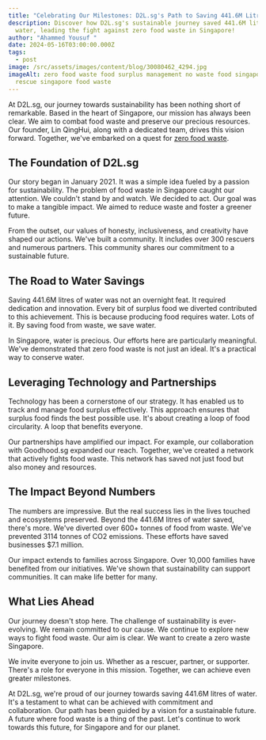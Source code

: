 ```yaml
---
title: "Celebrating Our Milestones: D2L.sg's Path to Saving 441.6M Litres of Water"
description: Discover how D2L.sg's sustainable journey saved 441.6M litres of
  water, leading the fight against zero food waste in Singapore!
author: "Ahammed Yousuf "
date: 2024-05-16T03:00:00.000Z
tags:
  - post
image: /src/assets/images/content/blog/30080462_4294.jpg
imageAlt: zero food waste food surplus management no waste food singapore food
  rescue singapore food waste
---
```


At D2L.sg, our journey towards sustainability has been nothing short of remarkable. Based in the heart of Singapore, our mission has always been clear. We aim to combat food waste and preserve our precious resources. Our founder, Lin QingHui, along with a dedicated team, drives this vision forward. Together, we've embarked on a quest for [zero food waste](https://d2l.sg/).

## The Foundation of D2L.sg

Our story began in January 2021. It was a simple idea fueled by a passion for sustainability. The problem of food waste in Singapore caught our attention. We couldn't stand by and watch. We decided to act. Our goal was to make a tangible impact. We aimed to reduce waste and foster a greener future.

From the outset, our values of honesty, inclusiveness, and creativity have shaped our actions. We've built a community. It includes over 300 rescuers and numerous partners. This community shares our commitment to a sustainable future.

## The Road to Water Savings

Saving 441.6M litres of water was not an overnight feat. It required dedication and innovation. Every bit of surplus food we diverted contributed to this achievement. This is because producing food requires water. Lots of it. By saving food from waste, we save water.

In Singapore, water is precious. Our efforts here are particularly meaningful. We've demonstrated that zero food waste is not just an ideal. It's a practical way to conserve water.

## Leveraging Technology and Partnerships

Technology has been a cornerstone of our strategy. It has enabled us to track and manage food surplus effectively. This approach ensures that surplus food finds the best possible use. It's about creating a loop of food circularity. A loop that benefits everyone.

Our partnerships have amplified our impact. For example, our collaboration with Goodhood.sg expanded our reach. Together, we've created a network that actively fights food waste. This network has saved not just food but also money and resources.

## The Impact Beyond Numbers

The numbers are impressive. But the real success lies in the lives touched and ecosystems preserved. Beyond the 441.6M litres of water saved, there's more. We've diverted over 600+ tonnes of food from waste. We've prevented 3114 tonnes of CO2 emissions. These efforts have saved businesses $7.1 million.

Our impact extends to families across Singapore. Over 10,000 families have benefited from our initiatives. We've shown that sustainability can support communities. It can make life better for many.

## What Lies Ahead

Our journey doesn't stop here. The challenge of sustainability is ever-evolving. We remain committed to our cause. We continue to explore new ways to fight food waste. Our aim is clear. We want to create a zero waste Singapore.

We invite everyone to join us. Whether as a rescuer, partner, or supporter. There's a role for everyone in this mission. Together, we can achieve even greater milestones.

At D2L.sg, we're proud of our journey towards saving 441.6M litres of water. It's a testament to what can be achieved with commitment and collaboration. Our path has been guided by a vision for a sustainable future. A future where food waste is a thing of the past. Let's continue to work towards this future, for Singapore and for our planet.

